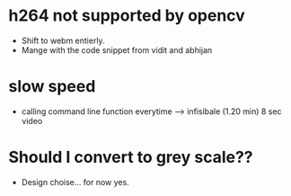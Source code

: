 # h264 not supported by opencv
- Shift to webm entierly.
- Mange with the code snippet from vidit and abhijan



# slow speed
- calling command line function everytime --> infisibale (1.20 min) 8 sec video



# Should I convert to grey scale??
- Design choise... for now yes.